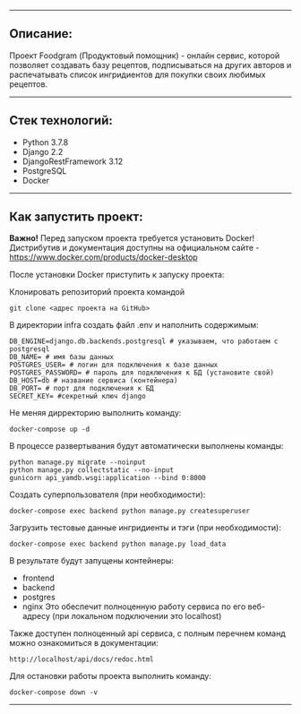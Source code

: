 ___
## Описание:
Проект Foodgram (Продуктовый помощник) - онлайн сервис, которой позволяет создавать базу рецептов, подписываться на других авторов и распечатывать список ингридиентов для покупки своих любимых рецептов.
___
## Стек технологий:
- Python 3.7.8
- Django 2.2
- DjangoRestFramework 3.12
- PostgreSQL
- Docker
___
## Как запустить проект:
**Важно!** Перед запуском проекта требуется установить Docker!
Дистрибутив и документация доступны на официальном сайте - https://www.docker.com/products/docker-desktop

После установки Docker приступить к запуску проекта:

Клонировать репозиторий проекта командой
```
git clone <адрес проекта на GitHub>
```


В директории infra создать файл .env и наполнить содержимым:
```
DB_ENGINE=django.db.backends.postgresql # указываем, что работаем с postgresql
DB_NAME= # имя базы данных
POSTGRES_USER= # логин для подключения к базе данных
POSTGRES_PASSWORD= # пароль для подключения к БД (установите свой)
DB_HOST=db # название сервиса (контейнера)
DB_PORT= # порт для подключения к БД
SECRET_KEY= #секретный ключ django
```

Не меняя дирректорию выполнить команду:
```
docker-compose up -d
```

В процессе развертывания будут автоматически выполнены команды:
```
python manage.py migrate --noinput
python manage.py collectstatic --no-input
gunicorn api_yamdb.wsgi:application --bind 0:8000
```

Создать суперпользователя (при необходимости):
```
docker-compose exec backend python manage.py createsuperuser
```
Загрузить тестовые данные ингридиенты и тэги (при необходимости):
```
docker-compose exec backend python manage.py load_data
```

В результате будут запущены контейнеры:
- frontend
- backend
- postgres
- nginx
Это обеспечит полноценную работу сервиса по его веб-адресу (при локальном подключении это localhost)

Также доступен полноценный api сервиса, с полным перечнем команд можно ознакомиться в документации:
```
http://localhost/api/docs/redoc.html
```

Для остановки работы проекта выполнить команду:
```
docker-compose down -v
```
___